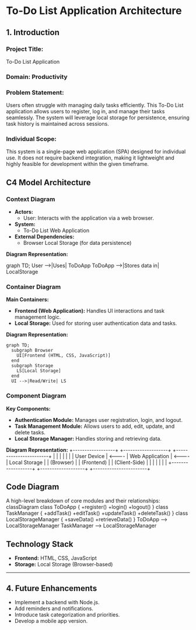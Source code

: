 # To-Do List Application Architecture

## 1. Introduction

### Project Title:
To-Do List Application

### Domain: Productivity

### Problem Statement:
Users often struggle with managing daily tasks efficiently. This To-Do List application allows users to register, log in, and manage their tasks seamlessly. The system will leverage local storage for persistence, ensuring task history is maintained across sessions.

### Individual Scope:
This system is a single-page web application (SPA) designed for individual use. It does not require backend integration, making it lightweight and highly feasible for development within the given timeframe.

## C4 Model Architecture

  ###  Context Diagram
- **Actors:**
  - User: Interacts with the application via a web browser.
- **System:**
  - To-Do List Web Application
- **External Dependencies:**
  - Browser Local Storage (for data persistence)
  
**Diagram Representation:**

graph TD;
  User -->|Uses| ToDoApp
  ToDoApp -->|Stores data in| LocalStorage

  ### Container Diagram
**Main Containers:**
- **Frontend (Web Application):** Handles UI interactions and task management logic.
- **Local Storage:** Used for storing user authentication data and tasks.

**Diagram Representation:**
```mermaid
graph TD;
  subgraph Browser
    UI[Frontend (HTML, CSS, JavaScript)]
  end
  subgraph Storage
    LS[Local Storage]
  end
  UI -->|Read/Write| LS
```

  ### Component Diagram
**Key Components:**
- **Authentication Module:** Manages user registration, login, and logout.
- **Task Management Module:** Allows users to add, edit, update, and delete tasks.
- **Local Storage Manager:** Handles storing and retrieving data.

**Diagram Representation:**
+------------------+ +-------------------+ +-----------------------+ | | | | | | | User Device | <---- | Web Application | <---- | Local Storage | | (Browser) | | (Frontend) | | (Client-Side) | | | | | | | +------------------+ +-------------------+ +-----------------------+

  ## Code Diagram 
A high-level breakdown of core modules and their relationships:
classDiagram
  class ToDoApp {
    +register()
    +login()
    +logout()
  }
  class TaskManager {
    +addTask()
    +editTask()
    +updateTask()
    +deleteTask()
  }
  class LocalStorageManager {
    +saveData()
    +retrieveData()
  }
  ToDoApp --> LocalStorageManager
  TaskManager --> LocalStorageManager

## Technology Stack
- **Frontend:** HTML, CSS, JavaScript
- **Storage:** Local Storage (Browser-based)

---

## 4. Future Enhancements
- Implement a backend with Node.js.
- Add reminders and notifications.
- Introduce task categorization and priorities.
- Develop a mobile app version.


